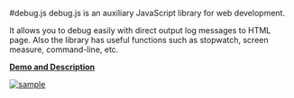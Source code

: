 #debug.js
debug.js is an auxiliary JavaScript library for web development.

It allows you to debug easily with direct output log messages to HTML page.
Also the library has useful functions such as stopwatch, screen measure, command-line, etc.

**[Demo and Description](http://debugjs.net/ "debug.js demo page")**

[ ![sample](http://debugjs.net/sample20160611.png) ](http://debugjs.net/ "Live demo")

